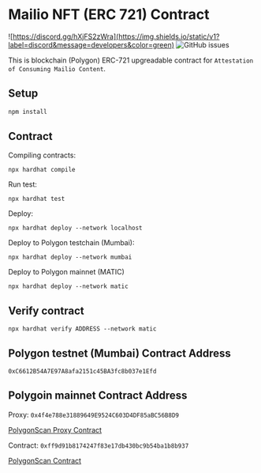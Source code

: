 # Mailio NFT (ERC 721) Contract

![https://discord.gg/hXjFS2zWra](https://img.shields.io/static/v1?label=discord&message=developers&color=green)
![GitHub issues](https://img.shields.io/github/issues/mailio/mailio-nft-bridge)

This is blockchain (Polygon) ERC-721 upgreadable contract for `Attestation of Consuming Mailio Content`.

## Setup

```javascript
npm install
```

## Contract

Compiling contracts:

```
npx hardhat compile
```

Run test:

```
npx hardhat test
```

Deploy:

```
npx hardhat deploy --network localhost
```

Deploy to Polygon testchain (Mumbai):

```
npx hardhat deploy --network mumbai
```

Deploy to Polygon mainnet (MATIC)

```
npx hardhat deploy --network matic
```

## Verify contract

```
npx hardhat verify ADDRESS --network matic
```

## Polygon testnet (Mumbai) Contract Address

`0xC6612B54A7E97A8afa2151c45BA3fc8b037e1Efd`

## Polygoin mainnet Contract Address

Proxy:
`0x4f4e788e31889649E9524C603D4DF85aBC56B8D9`

[PolygonScan Proxy Contract](https://polygonscan.com/address/0x4f4e788e31889649e9524c603d4df85abc56b8d9#readProxyContract)

Contract:
`0xff9d91b8174247f83e17db430bc9b54ba1b8b937`

[PolygonScan Contract](https://polygonscan.com/address/0xff9d91b8174247f83e17db430bc9b54ba1b8b937#readContract)
